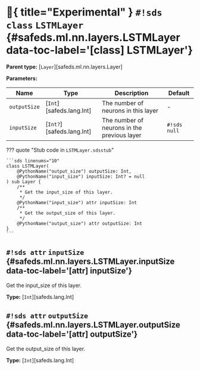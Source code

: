 # :test_tube:{ title="Experimental" } `#!sds class` `LSTMLayer` {#safeds.ml.nn.layers.LSTMLayer data-toc-label='[class] LSTMLayer'}

**Parent type:** [`Layer`][safeds.ml.nn.layers.Layer]

**Parameters:**

| Name | Type | Description | Default |
|------|------|-------------|---------|
| `outputSize` | [`Int`][safeds.lang.Int] | The number of neurons in this layer | - |
| `inputSize` | [`Int?`][safeds.lang.Int] | The number of neurons in the previous layer | `#!sds null` |

??? quote "Stub code in `LSTMLayer.sdsstub`"

    ```sds linenums="10"
    class LSTMLayer(
        @PythonName("output_size") outputSize: Int,
        @PythonName("input_size") inputSize: Int? = null
    ) sub Layer {
        /**
         * Get the input_size of this layer.
         */
        @PythonName("input_size") attr inputSize: Int
        /**
         * Get the output_size of this layer.
         */
        @PythonName("output_size") attr outputSize: Int
    }
    ```

## `#!sds attr` `inputSize` {#safeds.ml.nn.layers.LSTMLayer.inputSize data-toc-label='[attr] inputSize'}

Get the input_size of this layer.

**Type:** [`Int`][safeds.lang.Int]

## `#!sds attr` `outputSize` {#safeds.ml.nn.layers.LSTMLayer.outputSize data-toc-label='[attr] outputSize'}

Get the output_size of this layer.

**Type:** [`Int`][safeds.lang.Int]

